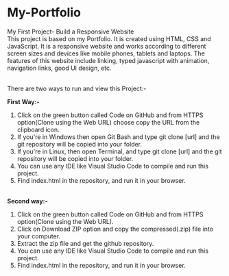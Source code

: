 # My-Portfolio
My First Project- Build a Responsive Website
<br> This project is based on my Portfolio. It is created using HTML, CSS and JavaScript. It is a responsive website and works 
according to different screen sizes and devices like mobile phones, tablets and laptops. The features of this website include 
linking, typed javascript with animation, navigation links, good UI design, etc. <br> <br>

There are two ways to run and view this Project:- <br>

<b>First Way:-</b> <br>
1) Click on the green button called Code on GitHub and from HTTPS option(Clone using the Web URL) choose copy the URL from the clipboard icon. <br>
2) If you're in Windows then open Git Bash and type git clone [url] and the git repository will be copied into your folder. <br>
3) If you're in Linux, then open Terminal, and type git clone [url] and the git repository will be copied into your folder. <br>
4) You can use any IDE like Visual Studio Code to compile and run this project. <br>
5) Find index.html in the repository, and run it in your browser. <br> <br>

<b>Second way:-</b> <br>
1) Click on the green button called Code on GitHub and from HTTPS option(Clone using the Web URL). <br>
2) Click on Download ZIP option and copy the compressed(.zip) file into your computer.
3) Extract the zip file and get the github repository.
4) You can use any IDE like Visual Studio Code to compile and run this project. <br>
5) Find index.html in the repository, and run it in your browser. <br> <br>

